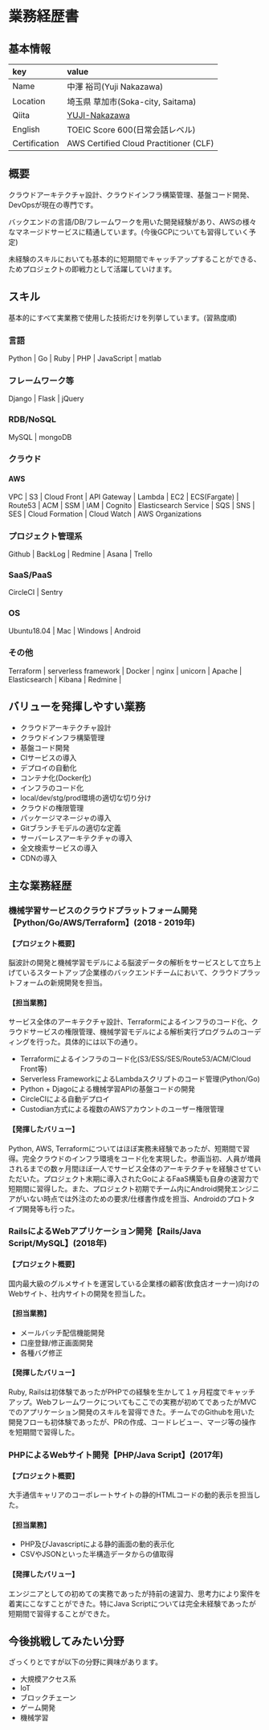 # 業務経歴書

## 基本情報

| key | value |
|:---|:---| 
| Name | 中澤 裕司(Yuji Nakazawa) |
| Location | 埼玉県 草加市(Soka-city, Saitama) |
| Qiita	| [YUJI-Nakazawa](https://qiita.com/YUJI-Nakazawa)
| English | TOEIC Score 600(日常会話レベル) |
| Certification | AWS Certified Cloud Practitioner (CLF) |

## 概要
クラウドアーキテクチャ設計、クラウドインフラ構築管理、基盤コード開発、DevOpsが現在の専門です。

バックエンドの言語/DB/フレームワークを用いた開発経験があり、AWSの様々なマネージドサービスに精通しています。(今後GCPについても習得していく予定)

未経験のスキルにおいても基本的に短期間でキャッチアップすることができる、ためプロジェクトの即戦力として活躍していけます。

## スキル
基本的にすべて実業務で使用した技術だけを列挙しています。(習熟度順)

### 言語
Python | Go | Ruby | PHP | JavaScript | matlab

### フレームワーク等
Django | Flask | jQuery

### RDB/NoSQL
MySQL | mongoDB

### クラウド
#### AWS
VPC | S3 | Cloud Front | API Gateway | Lambda | EC2 | ECS(Fargate) | Route53 | ACM | SSM | IAM | Cognito | Elasticsearch Service | SQS | SNS | SES | Cloud Formation | Cloud Watch | AWS Organizations

### プロジェクト管理系
Github | BackLog | Redmine | Asana | Trello

### SaaS/PaaS
CircleCI | Sentry

### OS
Ubuntu18.04 | Mac | Windows | Android

### その他
Terraform | serverless framework | Docker | nginx | unicorn | Apache | Elasticsearch | Kibana | Redmine | 

## バリューを発揮しやすい業務
- クラウドアーキテクチャ設計
- クラウドインフラ構築管理
- 基盤コード開発
- CIサービスの導入
- デプロイの自動化
- コンテナ化(Docker化)
- インフラのコード化
- local/dev/stg/prod環境の適切な切り分け
- クラウドの権限管理
- パッケージマネージャの導入
- Gitブランチモデルの適切な定義
- サーバーレスアーキテクチャの導入
- 全文検索サービスの導入
- CDNの導入

## 主な業務経歴

### 機械学習サービスのクラウドプラットフォーム開発【Python/Go/AWS/Terraform】(2018 - 2019年)

#### 【プロジェクト概要】
脳波計の開発と機械学習モデルによる脳波データの解析をサービスとして立ち上げているスタートアップ企業様のバックエンドチームにおいて、クラウドプラットフォームの新規開発を担当。

#### 【担当業務】
サービス全体のアーキテクチャ設計、Terraformによるインフラのコード化、クラウドサービスの権限管理、機械学習モデルによる解析実行プログラムのコーディングを行った。具体的には以下の通り。
 - Terraformによるインフラのコード化(S3/ESS/SES/Route53/ACM/Cloud Front等)
 - Serverless FrameworkによるLambdaスクリプトのコード管理(Python/Go)
 - Python + Djagoによる機械学習APIの基盤コードの開発
 - CircleCIによる自動デプロイ
 - Custodian方式による複数のAWSアカウントのユーザー権限管理

#### 【発揮したバリュー】
Python, AWS, Terraformについてはほぼ実務未経験であったが、短期間で習得。完全クラウドのインフラ環境をコード化を実現した。参画当初、人員が増員されるまでの数ヶ月間ほぼ一人でサービス全体のアーキテクチャを経験させていただいた。プロジェクト末期に導入されたGoによるFaaS構築も自身の速習力で短期間に習得した。また、プロジェクト初期でチーム内にAndroid開発エンジニアがいない時点では外注のための要求/仕様書作成を担当、Androidのプロトタイプ開発等も行った。

### RailsによるWebアプリケーション開発【Rails/Java Script/MySQL】(2018年)

#### 【プロジェクト概要】
国内最大級のグルメサイトを運営している企業様の顧客(飲食店オーナー)向けのWebサイト、社内サイトの開発を担当した。

#### 【担当業務】
- メールバッチ配信機能開発
- 口座登録/修正画面開発
- 各種バグ修正

#### 【発揮したバリュー】
Ruby, Railsは初体験であったがPHPでの経験を生かして１ヶ月程度でキャッチアップ。Webフレームワークについてもここでの実務が初めてであったがMVCでのアプリケーション開発のスキルを習得できた。チームでのGithubを用いた開発フローも初体験であったが、PRの作成、コードレビュー、マージ等の操作を短期間で習得した。

### PHPによるWebサイト開発【PHP/Java Script】(2017年)

#### 【プロジェクト概要】
大手通信キャリアのコーポレートサイトの静的HTMLコードの動的表示を担当した。

#### 【担当業務】
- PHP及びJavascriptによる静的画面の動的表示化
- CSVやJSONといった半構造データからの値取得

#### 【発揮したバリュー】
エンジニアとしての初めての実務であったが持前の速習力、思考力により案件を着実にこなすことができた。特にJava Scriptについては完全未経験であったが短期間で習得することができた。

## 今後挑戦してみたい分野
ざっくりとですが以下の分野に興味があります。
- 大規模アクセス系
- IoT
- ブロックチェーン
- ゲーム開発
- 機械学習
